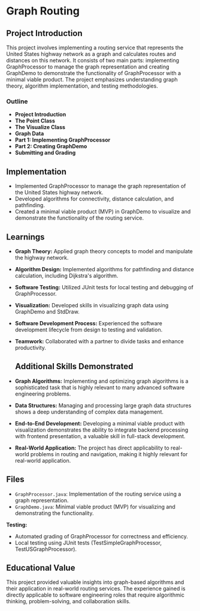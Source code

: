 # Graph Routing

## Project Introduction
This project involves implementing a routing service that represents the United States highway network as a graph and calculates routes and distances on this network. It consists of two main parts: implementing GraphProcessor to manage the graph representation and creating GraphDemo to demonstrate the functionality of GraphProcessor with a minimal viable product. The project emphasizes understanding graph theory, algorithm implementation, and testing methodologies.

### Outline
- **Project Introduction**
- **The Point Class**
- **The Visualize Class**
- **Graph Data**
- **Part 1: Implementing GraphProcessor**
- **Part 2: Creating GraphDemo**
- **Submitting and Grading**

## Implementation
- Implemented GraphProcessor to manage the graph representation of the United States highway network.
- Developed algorithms for connectivity, distance calculation, and pathfinding.
- Created a minimal viable product (MVP) in GraphDemo to visualize and demonstrate the functionality of the routing service.

## Learnings
- **Graph Theory:** Applied graph theory concepts to model and manipulate the highway network.
- **Algorithm Design:** Implemented algorithms for pathfinding and distance calculation, including Dijkstra's algorithm.
- **Software Testing:** Utilized JUnit tests for local testing and debugging of GraphProcessor.
- **Visualization:** Developed skills in visualizing graph data using GraphDemo and StdDraw.
- **Software Development Process:** Experienced the software development lifecycle from design to testing and validation.
- **Teamwork:** Collaborated with a partner to divide tasks and enhance productivity.

  ## Additional Skills Demonstrated
- **Graph Algorithms:** Implementing and optimizing graph algorithms is a sophisticated task that is highly relevant to many advanced software engineering problems.
- **Data Structures:** Managing and processing large graph data structures shows a deep understanding of complex data management.
- **End-to-End Development:** Developing a minimal viable product with visualization demonstrates the ability to integrate backend processing with frontend presentation, a valuable skill in full-stack development.
- **Real-World Application:** The project has direct applicability to real-world problems in routing and navigation, making it highly relevant for real-world application.


## Files
- `GraphProcessor.java`: Implementation of the routing service using a graph representation.
- `GraphDemo.java`: Minimal viable product (MVP) for visualizing and demonstrating the functionality.

**Testing:**
- Automated grading of GraphProcessor for correctness and efficiency.
- Local testing using JUnit tests (TestSimpleGraphProcessor, TestUSGraphProcessor).

## Educational Value
This project provided valuable insights into graph-based algorithms and their application in real-world routing services. The experience gained is directly applicable to software engineering roles that require algorithmic thinking, problem-solving, and collaboration skills.
